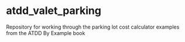 atdd_valet_parking
==================

Repository for working through the parking lot cost calculator examples from the ATDD By Example book
